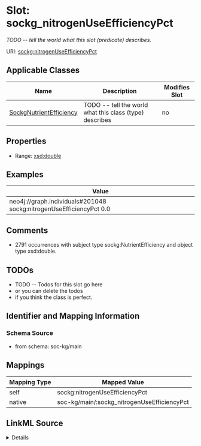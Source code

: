 

# Slot: sockg_nitrogenUseEfficiencyPct


_TODO -- tell the world what this slot (predicate) describes._





URI: [sockg:nitrogenUseEfficiencyPct](http://www.semanticweb.org/sockg/ontologies/2024/0/soil-carbon-ontology/nitrogenUseEfficiencyPct)



<!-- no inheritance hierarchy -->





## Applicable Classes

| Name | Description | Modifies Slot |
| --- | --- | --- |
| [SockgNutrientEfficiency](../classes/SockgNutrientEfficiency.md) | TODO -- tell the world what this class (type) describes |  no  |







## Properties

* Range: [xsd:double](http://www.w3.org/2001/XMLSchema#double)






## Examples

| Value |
| --- |
| neo4j://graph.individuals#201048 sockg:nitrogenUseEfficiencyPct 0.0 |

## Comments

* 2791 occurrences with subject type sockg:NutrientEfficiency and object type xsd:double.

## TODOs

* TODO -- Todos for this slot go here
* or you can delete the todos
* if you think the class is perfect.

## Identifier and Mapping Information







### Schema Source


* from schema: soc-kg/main




## Mappings

| Mapping Type | Mapped Value |
| ---  | ---  |
| self | sockg:nitrogenUseEfficiencyPct |
| native | soc-kg/main/:sockg_nitrogenUseEfficiencyPct |




## LinkML Source

<details>
```yaml
name: sockg_nitrogenUseEfficiencyPct
description: TODO -- tell the world what this slot (predicate) describes.
todos:
- TODO -- Todos for this slot go here
- or you can delete the todos
- if you think the class is perfect.
comments:
- 2791 occurrences with subject type sockg:NutrientEfficiency and object type xsd:double.
examples:
- value: neo4j://graph.individuals#201048 sockg:nitrogenUseEfficiencyPct 0.0
from_schema: soc-kg/main
rank: 1000
slot_uri: sockg:nitrogenUseEfficiencyPct
alias: sockg_nitrogenUseEfficiencyPct
domain_of:
- sockg_NutrientEfficiency
range: double

```
</details>